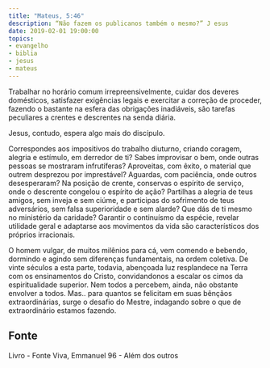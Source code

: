 ```yaml
---
title: "Mateus, 5:46"
description: “Não fazem os publicanos também o mesmo?” J esus
date: 2019-02-01 19:00:00
topics: 
- evangelho
- biblia
- jesus
- mateus
---
```


Trabalhar no horário comum irrepreensivelmente, cuidar dos deveres
domésticos, satisfazer exigências legais e exercitar a correção de proceder, fazendo o
bastante na esfera das obrigações inadiáveis, são tarefas peculiares a crentes e
descrentes na senda diária.

Jesus, contudo, espera algo mais do discípulo.

Correspondes aos impositivos do trabalho diuturno, criando coragem,
alegria e estímulo, em derredor de ti?
Sabes improvisar o bem, onde outras pessoas se mostraram infrutíferas?
Aproveitas, com êxito, o material que outrem desprezou por imprestável?
Aguardas, com paciência, onde outros desesperaram?
Na posição de crente, conservas o espírito de serviço, onde o descrente
congelou o espírito de ação?
Partilhas a alegria de teus amigos, sem inveja e sem ciúme, e participas do
sofrimento de teus adversários, sem falsa superioridade e sem alarde?
Que dás de ti mesmo no ministério da caridade?
Garantir o continuísmo da espécie, revelar utilidade geral e adaptar­se aos
movimentos da vida são característicos dos próprios irracionais.

O homem vulgar, de muitos milênios para cá, vem comendo e bebendo,
dormindo e agindo sem diferenças fundamentais, na ordem coletiva. De vinte
séculos a esta parte, todavia, abençoada luz resplandece na Terra com os
ensinamentos do Cristo, convidando­nos a escalar os cimos da espiritualidade
superior. Nem todos a percebem, ainda, não obstante envolver a todos. Mas.. para
quantos se felicitam em suas bênçãos extraordinárias, surge o desafio do Mestre,
indagando sobre o que de extraordinário estamos fazendo.


## Fonte
Livro - Fonte Viva, Emmanuel
96 - Além dos outros
